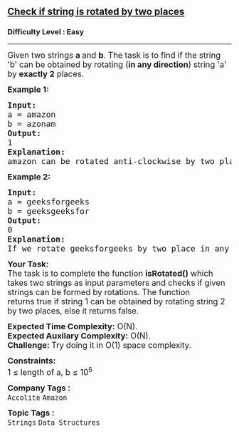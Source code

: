 <h2><a href="https://www.geeksforgeeks.org/problems/check-if-string-is-rotated-by-two-places-1587115620/1?page=4&sprint=a663236c31453b969852f9ea22507634&sortBy=submissions">Check if string is rotated by two places</a></h2><h3>Difficulty Level : Easy</h3><hr><div class="problems_problem_content__Xm_eO"><p><span style="font-size: 18px;">Given two strings <strong>a </strong>and <strong>b</strong>. The task is to find if the string 'b' can be obtained by rotating</span><span style="font-size: 18px;">&nbsp;</span><span style="font-size: 18px;">(<strong>in any direction</strong>)</span><span style="font-size: 18px;"> </span><span style="font-size: 18px;">string 'a' by </span><strong style="font-size: 18px;">exactly 2</strong><span style="font-size: 18px;"> places.</span></p>
<p><span style="font-size: 18px;"><strong>Example 1:</strong></span></p>
<pre><span style="font-size: 18px;"><strong>Input:
</strong>a = amazon
b = azonam
<strong>Output: <br></strong>1<strong>
Explanation: <br></strong>amazon can be rotated anti-clockwise by two places, which will make it as azonam.</span>
</pre>
<p><span style="font-size: 18px;"><strong>Example 2:</strong></span></p>
<pre><span style="font-size: 18px;"><strong>Input:
</strong>a = geeksforgeeks
b = geeksgeeksfor
<strong>Output: <br></strong>0<strong>
Explanation: <br></strong>If we rotate geeksforgeeks by two place in any direction, we won't get geeksgeeksfor.</span></pre>
<p><span style="font-size: 18px;"><strong>Your Task:</strong><br>The task is to complete the function&nbsp;<strong>isRotated()</strong> which takes two strings as input parameters and&nbsp;checks if given strings can be formed by rotations. The function returns&nbsp;true&nbsp;if string 1 can be obtained by rotating string 2 by two places, else it returns&nbsp;false.</span></p>
<p><span style="font-size: 18px;"><strong>Expected Time Complexity:</strong>&nbsp;O(N).<br><strong>Expected Auxilary Complexity:</strong>&nbsp;O(N).<br><strong>Challenge: </strong>Try doing it in O(1) space complexity.</span></p>
<p><span style="font-size: 18px;"><strong>Constraints:</strong><br>1 ≤ length of a, b ≤ 10<sup>5</sup></span></p></div><p><span style=font-size:18px><strong>Company Tags : </strong><br><code>Accolite</code>&nbsp;<code>Amazon</code>&nbsp;<br><p><span style=font-size:18px><strong>Topic Tags : </strong><br><code>Strings</code>&nbsp;<code>Data Structures</code>&nbsp;